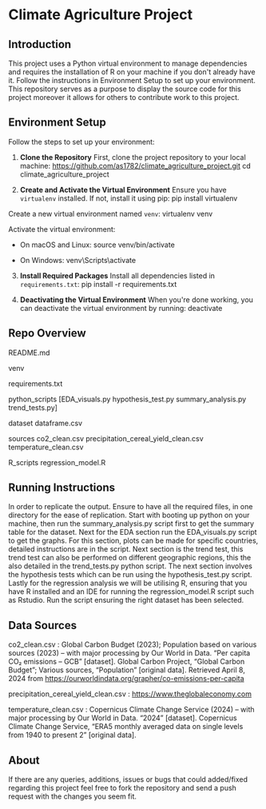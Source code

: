 # Climate Agriculture Project

## Introduction

This project uses a Python virtual environment to manage dependencies and requires the installation of R on your machine if you don't already have it. Follow the instructions in Environment Setup to set up your environment. This repository serves as a purpose to display the source code for this project moreover it allows for others to contribute work to this project. 

## Environment Setup

Follow the steps to set up your environment:

1. **Clone the Repository**
First, clone the project repository to your local machine:
https://github.com/as1782/climate_agriculture_project.git
cd climate_agriculture_project

2. **Create and Activate the Virtual Environment**
Ensure you have `virtualenv` installed. If not, install it using pip:
pip install virtualenv

Create a new virtual environment named `venv`:
virtualenv venv

Activate the virtual environment:

- On macOS and Linux:
source venv/bin/activate

- On Windows:
venv\Scripts\activate

3. **Install Required Packages**
Install all dependencies listed in `requirements.txt`:
pip install -r requirements.txt

4. **Deactivating the Virtual Environment**
When you're done working, you can deactivate the virtual environment by running:
deactivate

## Repo Overview

README.md

venv

requirements.txt  

python_scripts
  [EDA_visuals.py
  hypothesis_test.py
  summary_analysis.py
  trend_tests.py]

dataset
  dataframe.csv

sources
  co2_clean.csv
  precipitation_cereal_yield_clean.csv
  temperature_clean.csv

R_scripts
  regression_model.R
     
## Running Instructions

In order to replicate the output. Ensure to have all the required files, in one directory for the ease of replication. Start with booting up python on your machine, then run the summary_analysis.py script first to get the summary table for the dataset. Next for the EDA section run the EDA_visuals.py script to get the graphs. For this section, plots can be made for specific countries, detailed instructions are in the script. Next section is the trend test, this trend test can also be performed on different geographic regions, this the also detailed in the trend_tests.py python script. The next section involves the hypothesis tests which can be run using the hypothesis_test.py script. Lastly for the regression analysis we will be utilising R, ensuring that you have R installed and an IDE for running the regression_model.R script such as Rstudio. Run the script ensuring the right dataset has been selected.

## Data Sources
co2_clean.csv : Global Carbon Budget (2023); Population based on various sources (2023) – with major processing by Our World in Data. “Per capita CO₂ emissions – GCB” [dataset]. Global Carbon Project, “Global Carbon Budget”; Various sources, “Population” [original data]. Retrieved April 8, 2024 from https://ourworldindata.org/grapher/co-emissions-per-capita

precipitation_cereal_yield_clean.csv : https://www.theglobaleconomy.com

temperature_clean.csv : Copernicus Climate Change Service (2024) – with major processing by Our World in Data. “2024” [dataset]. Copernicus Climate Change Service, “ERA5 monthly averaged data on single levels from 1940 to present 2” [original data].

## About
If there are any queries, additions, issues or bugs that could added/fixed regarding this project feel free to fork the repository and send a push request with the changes you seem fit.






